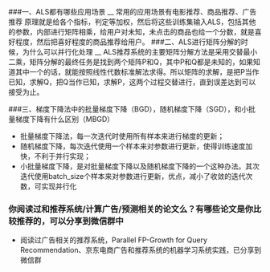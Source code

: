 ###一、ALS都有哪些应用场景
__ 常用的应用场景有电影推荐、商品推荐、广告推荐
   原理就是给各个指标，判定等加权，然后将这些训练集输入ALS，包括其他的参数，内部进行矩阵相乘，给用户对未知，未点击的商品也给一个分数，就是喜好程度，然后把喜好程度的商品推荐给用户。
###二、ALS进行矩阵分解的时候，为什么可以并行化处理
__ ALS推荐系统的主要矩阵分解方法是采用交替最小二乘，矩阵分解的最终任务是找到两个矩阵P和Q，其中P和Q都是未知的，如果知道其中一个的话，就能按照线性代数标准解法求得。所以矩阵的求解，是把P当作已知，求解Q，把Q当作已知，求解P，这两个过程交替进行，直到误差达到可以接受为止。

###三、梯度下降法中的批量梯度下降（BGD），随机梯度下降（SGD），和小批量梯度下降有什么区别（MBGD）
+ 批量梯度下降法，每一次迭代时使用所有样本来进行梯度的更新；
+ 随机梯度下降，每次迭代使用一个样本来对参数进行更新，使得训练速度加快，不利于并行实现；
+ 小批量梯度下降，是对批量梯度下降以及随机梯度下降的一个这种办法。其次迭代使用batch_size个样本来对参数进行更新，优点，减小了收敛的迭代次数，可实现并行化

### 你阅读过和推荐系统/计算广告/预测相关的论文么？有哪些论文是你比较推荐的，可以分享到微信群中
+ 阅读过广告相关的推荐系统，Parallel FP-Growth for Query Recommendation、京东电商广告和推荐系统的机器学习系统实践，已分享到微信群

